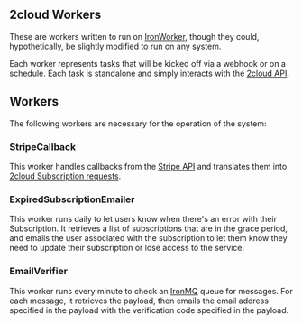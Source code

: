 ## 2cloud Workers

These are workers written to run on [IronWorker](http://www.iron.io/products/worker), though they could, hypothetically, be slightly modified to run on any system.

Each worker represents tasks that will be kicked off via a webhook or on a schedule. Each task is standalone and simply interacts with the [2cloud API](/2cloud/api/wiki).

## Workers

The following workers are necessary for the operation of the system:

### StripeCallback

This worker handles callbacks from the [Stripe API](https://www.stripe.com/docs/webhooks) and translates them into [2cloud Subscription requests](/2cloud/api/wiki/Subscriptions).

### ExpiredSubscriptionEmailer

This worker runs daily to let users know when there's an error with their Subscription. It retrieves a list of subscriptions that are in the grace period, and emails the user associated with the subscription to let them know they need to update their subscription or lose access to the service.

### EmailVerifier

This worker runs every minute to check an [IronMQ](http://www.iron.io/products/mq) queue for messages. For each message, it retrieves the payload, then emails the email address specified in the payload with the verification code specified in the payload.